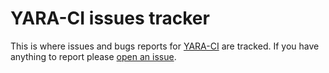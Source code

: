 # YARA-CI issues tracker

This is where issues and bugs reports for [YARA-CI](https://yara-ci.cloud.virustotal.com) are tracked. If you have anything to report please [open an issue](https://github.com/VirusTotal/yara-ci-issues/new). 
